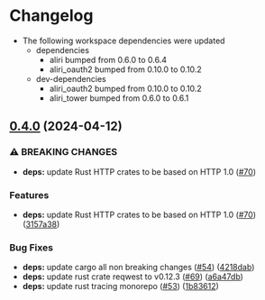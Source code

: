 # Changelog

* The following workspace dependencies were updated
  * dependencies
    * aliri bumped from 0.6.0 to 0.6.4
    * aliri_oauth2 bumped from 0.10.0 to 0.10.2
  * dev-dependencies
    * aliri_oauth2 bumped from 0.10.0 to 0.10.2
    * aliri_tower bumped from 0.6.0 to 0.6.1

## [0.4.0](https://github.com/neoeinstein/aliri/compare/aliri_axum-v0.3.0...aliri_axum-v0.4.0) (2024-04-12)


### ⚠ BREAKING CHANGES

* **deps:** update Rust HTTP crates to be based on HTTP 1.0 ([#70](https://github.com/neoeinstein/aliri/issues/70))

### Features

* **deps:** update Rust HTTP crates to be based on HTTP 1.0 ([#70](https://github.com/neoeinstein/aliri/issues/70)) ([3157a38](https://github.com/neoeinstein/aliri/commit/3157a389362c1f882e5c0bb0070bd8d2b6ead676))


### Bug Fixes

* **deps:** update cargo all non breaking changes ([#54](https://github.com/neoeinstein/aliri/issues/54)) ([4218dab](https://github.com/neoeinstein/aliri/commit/4218dabe09f51daf699b1efbf317427ede063fe3))
* **deps:** update rust crate reqwest to v0.12.3 ([#69](https://github.com/neoeinstein/aliri/issues/69)) ([a6a47db](https://github.com/neoeinstein/aliri/commit/a6a47dbfa0cddf28153f969d0c5bd0cf7d09c316))
* **deps:** update rust tracing monorepo ([#53](https://github.com/neoeinstein/aliri/issues/53)) ([1b83612](https://github.com/neoeinstein/aliri/commit/1b83612dbcfc94afaeb6b9e52fbf26da45986822))
